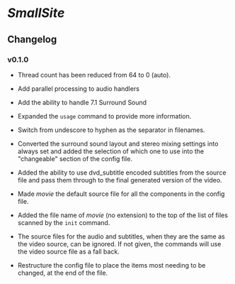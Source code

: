 # _SmallSite_

## Changelog

### v0.1.0

- Thread count has been reduced from 64 to 0 (auto).

- Add parallel processing to audio handlers

- Add the ability to handle 7.1 Surround Sound

- Expanded the `usage` command to provide more information.

- Switch from undescore to hyphen as the separator in filenames.

- Converted the surround sound layout and stereo mixing settings into always set and added the selection of which one to use into the "changeable" section of the config file.

- Added the ability to use dvd_subtitle encoded subtitles from the source file and pass them through to the final generated version of the video.

- Made _movie_ the default source file for all the components in the config file.

- Added the file name of _movie_ (no extension) to the top of the list of files scanned by the `init` command.

- The source files for the audio and subtitles, when they are the same as the video source, can be ignored. If not given, the commands will use the video source file as a fall back.

- Restructure the config file to place the items most needing to be changed, at the end of the file.

